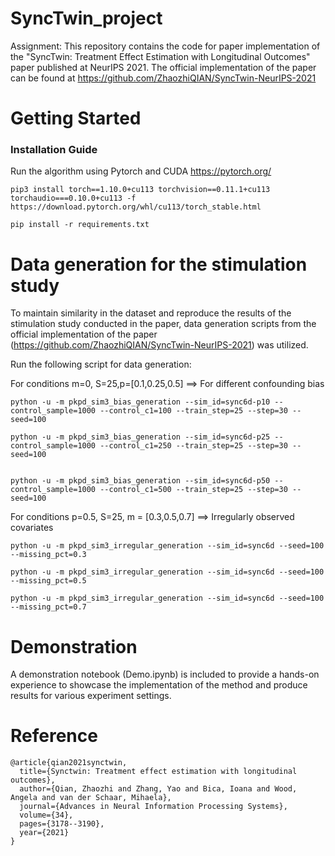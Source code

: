 # SyncTwin_project
Assignment: This repository contains the code for paper implementation of the "SyncTwin: Treatment Effect Estimation with Longitudinal Outcomes" paper published at NeurIPS 2021. The official implementation of the paper can be found at https://github.com/ZhaozhiQIAN/SyncTwin-NeurIPS-2021


# Getting Started

### Installation Guide
Run the algorithm using Pytorch and CUDA https://pytorch.org/

```
pip3 install torch==1.10.0+cu113 torchvision==0.11.1+cu113 torchaudio===0.10.0+cu113 -f https://download.pytorch.org/whl/cu113/torch_stable.html
```

```
pip install -r requirements.txt
```



# Data generation for the stimulation study
To maintain similarity in the dataset and reproduce the results of the stimulation study conducted in the paper, data generation scripts from the official implementation of the paper (https://github.com/ZhaozhiQIAN/SyncTwin-NeurIPS-2021) was utilized. 

Run the following script for data generation:

For conditions m=0, S=25,p=[0.1,0.25,0.5]  ==> For different confounding bias
```
python -u -m pkpd_sim3_bias_generation --sim_id=sync6d-p10 --control_sample=1000 --control_c1=100 --train_step=25 --step=30 --seed=100

python -u -m pkpd_sim3_bias_generation --sim_id=sync6d-p25 --control_sample=1000 --control_c1=250 --train_step=25 --step=30 --seed=100


python -u -m pkpd_sim3_bias_generation --sim_id=sync6d-p50 --control_sample=1000 --control_c1=500 --train_step=25 --step=30 --seed=100
```



For conditions p=0.5, S=25, m = [0.3,0.5,0.7] ==> Irregularly observed covariates
```
python -u -m pkpd_sim3_irregular_generation --sim_id=sync6d --seed=100 --missing_pct=0.3

python -u -m pkpd_sim3_irregular_generation --sim_id=sync6d --seed=100 --missing_pct=0.5

python -u -m pkpd_sim3_irregular_generation --sim_id=sync6d --seed=100 --missing_pct=0.7
```

# Demonstration
A demonstration notebook (Demo.ipynb) is included to provide a hands-on experience to showcase the implementation of the method and produce results for various experiment settings.

# Reference
```
@article{qian2021synctwin,
  title={Synctwin: Treatment effect estimation with longitudinal outcomes},
  author={Qian, Zhaozhi and Zhang, Yao and Bica, Ioana and Wood, Angela and van der Schaar, Mihaela},
  journal={Advances in Neural Information Processing Systems},
  volume={34},
  pages={3178--3190},
  year={2021}
}
```

